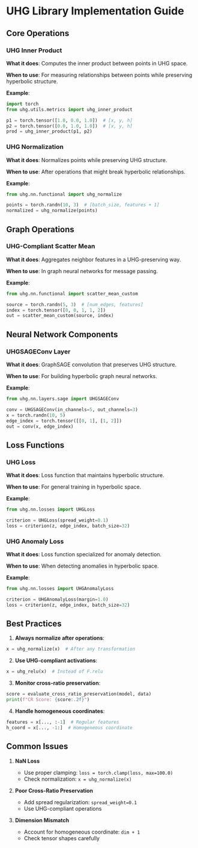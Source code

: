 # UHG Library Implementation Guide

## Core Operations

### UHG Inner Product
**What it does**: Computes the inner product between points in UHG space.

**When to use**: For measuring relationships between points while preserving hyperbolic structure.

**Example**:
```python
import torch
from uhg.utils.metrics import uhg_inner_product

p1 = torch.tensor([1.0, 0.0, 1.0])  # [x, y, h]
p2 = torch.tensor([0.0, 1.0, 1.0])  # [x, y, h]
prod = uhg_inner_product(p1, p2)
```

### UHG Normalization
**What it does**: Normalizes points while preserving UHG structure.

**When to use**: After operations that might break hyperbolic relationships.

**Example**:
```python
from uhg.nn.functional import uhg_normalize

points = torch.randn(10, 3)  # [batch_size, features + 1]
normalized = uhg_normalize(points)
```

## Graph Operations

### UHG-Compliant Scatter Mean
**What it does**: Aggregates neighbor features in a UHG-preserving way.

**When to use**: In graph neural networks for message passing.

**Example**:
```python
from uhg.nn.functional import scatter_mean_custom

source = torch.randn(5, 3)  # [num_edges, features]
index = torch.tensor([0, 0, 1, 1, 2])
out = scatter_mean_custom(source, index)
```

## Neural Network Components

### UHGSAGEConv Layer
**What it does**: GraphSAGE convolution that preserves UHG structure.

**When to use**: For building hyperbolic graph neural networks.

**Example**:
```python
from uhg.nn.layers.sage import UHGSAGEConv

conv = UHGSAGEConv(in_channels=5, out_channels=3)
x = torch.randn(10, 5)
edge_index = torch.tensor([[0, 1], [1, 2]])
out = conv(x, edge_index)
```

## Loss Functions

### UHG Loss
**What it does**: Loss function that maintains hyperbolic structure.

**When to use**: For general training in hyperbolic space.

**Example**:
```python
from uhg.nn.losses import UHGLoss

criterion = UHGLoss(spread_weight=0.1)
loss = criterion(z, edge_index, batch_size=32)
```

### UHG Anomaly Loss
**What it does**: Loss function specialized for anomaly detection.

**When to use**: When detecting anomalies in hyperbolic space.

**Example**:
```python
from uhg.nn.losses import UHGAnomalyLoss

criterion = UHGAnomalyLoss(margin=1.0)
loss = criterion(z, edge_index, batch_size=32)
```

## Best Practices

1. **Always normalize after operations**:
```python
x = uhg_normalize(x)  # After any transformation
```

2. **Use UHG-compliant activations**:
```python
x = uhg_relu(x)  # Instead of F.relu
```

3. **Monitor cross-ratio preservation**:
```python
score = evaluate_cross_ratio_preservation(model, data)
print(f"CR Score: {score:.2f}")
```

4. **Handle homogeneous coordinates**:
```python
features = x[..., :-1]  # Regular features
h_coord = x[..., -1:]  # Homogeneous coordinate
```

## Common Issues

1. **NaN Loss**
   - Use proper clamping: `loss = torch.clamp(loss, max=100.0)`
   - Check normalization: `x = uhg_normalize(x)`

2. **Poor Cross-Ratio Preservation**
   - Add spread regularization: `spread_weight=0.1`
   - Use UHG-compliant operations

3. **Dimension Mismatch**
   - Account for homogeneous coordinate: `dim + 1`
   - Check tensor shapes carefully 